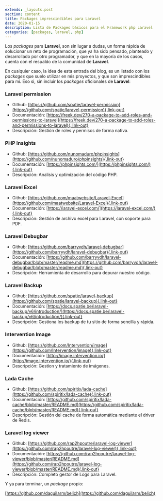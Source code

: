 ```yaml
---
extends: _layouts.post
section: content
title: Packages imprescindibles para Laravel
date: 2020-01-15
description: Lista de Packages básicos para el Framework php Laravel
categories: [packages, laravel, php]
---
```


Los *packages* para **Laravel**, son sin lugar a dudas, un forma rápida de solucionar un reto de programación, que ya ha sido pensado, planteado y desarrollado por otro programador, y que en la mayoría de los casos, cuenta con el respaldo de la comunidad de **Laravel**. 

En cualquier caso, la idea de esta entrada del blog, es un listado con los *packages* que suelo utilizar en mis proyectos, y que son imprescindibles para mi. Eso si, sin incluir los *packages* oficionales de **Laravel**:

### Laravel permission

+ Github: [https://github.com/spatie/laravel-permission](https://github.com/spatie/laravel-permission){.link-out}
+ Documentación: [https://freek.dev/270-a-package-to-add-roles-and-permissions-to-laravel](https://freek.dev/270-a-package-to-add-roles-and-permissions-to-laravel){.link-out}
+ Descripción: Gestión de roles y permisos de forma nativa.

### PHP Insights

+ Github: [https://github.com/nunomaduro/phpinsights](https://github.com/nunomaduro/phpinsights){.link-out}
+ Documentación: [https://phpinsights.com/](https://phpinsights.com/){.link-out}
+ Descripción: Analisis y optimización del código PHP.

### Laravel Excel

+ Github: [https://github.com/maatwebsite/Laravel-Excel](https://github.com/maatwebsite/Laravel-Excel){.link-out}
+ Documentación: [https://laravel-excel.com/](https://laravel-excel.com/){.link-out}
+ Descripción: Gestión de archivo excel para Laravel, con soporte para PDF.

### Laravel Debugbar

+ Github: [https://github.com/barryvdh/laravel-debugbar](https://github.com/barryvdh/laravel-debugbar){.link-out}
+ Documentación: [https://github.com/barryvdh/laravel-debugbar/blob/master/readme.md](https://github.com/barryvdh/laravel-debugbar/blob/master/readme.md){.link-out}
+ Descripción: Herramienta de desarrollo para depurar nuestro código.

### Laravel Backup

+ Github: [https://github.com/spatie/laravel-backup](https://github.com/spatie/laravel-backup){.link-out}
+ Documentación: [https://docs.spatie.be/laravel-backup/v6/introduction/](https://docs.spatie.be/laravel-backup/v6/introduction/){.link-out}
+ Descripción: Gestiona los backup de tu sitio de forma sencilla y rápida.

### Intervention Image

+ Github: [https://github.com/Intervention/image](https://github.com/Intervention/image){.link-out}
+ Documentación: [http://image.intervention.io/](http://image.intervention.io/){.link-out}
+ Descripción: Gestion y tratamiento de imágenes.

### Lada Cache
+ Github: [https://github.com/spiritix/lada-cache](https://github.com/spiritix/lada-cache){.link-out}
+ Documentación: [https://github.com/spiritix/lada-cache/blob/master/README.md](https://github.com/spiritix/lada-cache/blob/master/README.md){.link-out}
+ Descripción: Gestión del cache de forma automática mediante el driver de Redis.

### Laravel log viewer
+ Github: [https://github.com/rap2hpoutre/laravel-log-viewer](https://github.com/rap2hpoutre/laravel-log-viewer){.link-out}
+ Documentación: [https://github.com/rap2hpoutre/laravel-log-viewer/blob/master/README.md](https://github.com/rap2hpoutre/laravel-log-viewer/blob/master/README.md){.link-out}
+ Descripción: Completo gestor de Logs para Laravel.

Y ya para terminar, un *package* propio:

[https://github.com/daguilarm/belich](https://github.com/daguilarm/belich)
